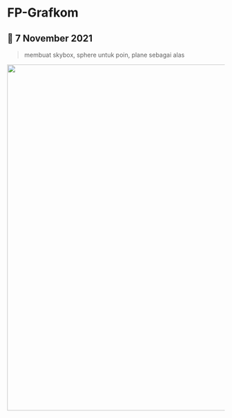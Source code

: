 # FP-Grafkom

## 📅 7 November 2021
> membuat skybox, sphere untuk poin, plane sebagai alas
<img src="https://github.com/Cahyadesthian-156/FP-Grafkom/blob/main/steps/1_poin-skybox.gif" width="800">  
